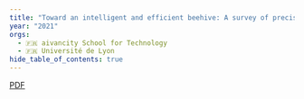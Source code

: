 ```yaml
---
title: "Toward an intelligent and efficient beehive: A survey of precision beekeeping systems and services"
year: "2021"
orgs:
  - 🇫🇷 aivancity School for Technology
  - 🇫🇷 Université de Lyon
hide_table_of_contents: true
---
```


[PDF](pdfs/surveyPB_hal.pdf)

